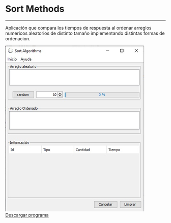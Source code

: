 # Sort Methods
---
Aplicación que compara los tiempos de respuesta al ordenar arreglos numericos aleatorios de distinto tamaño
implementando distintas formas de ordenacion.

![alt text](sort_algorithms/src/resources/app.jpg)
[Descargar programa](http://www.mediafire.com/file/kp3lm5713pusvn6/Sort.exe/file)